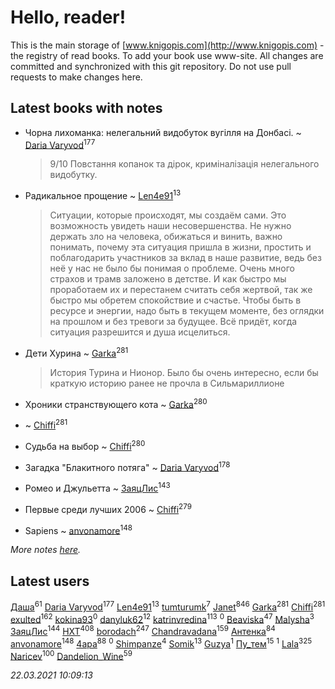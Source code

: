 # Hello, reader!
This is the main storage of [www.knigopis.com](http://www.knigopis.com) - the registry of read books.
To add your book use www-site. All changes are committed and synchronized with this git repository.
Do not use pull requests to make changes here.


## Latest books with notes
* Чорна лихоманка: нелегальний видобуток вугілля на Донбасі. ~ [Daria Varyvod](users/829/829893410524253-facebook)<sup>177</sup>
    > 9/10 Повстання копанок та дірок, криміналізація нелегального видобутку.

* Радикальное прощение ~ [Len4e91](users/254/254448176-yandex)<sup>13</sup>
    > Ситуации, которые происходят, мы создаём сами. Это возможность увидеть наши несовершенства. Не нужно держать зло на человека, обижаться и винить, важно понимать, почему эта ситуация пришла в жизни, простить и поблагодарить участников за вклад в наше развитие, ведь без неё у нас не было бы понимая о проблеме. Очень много страхов и трамв заложено в детстве. И как быстро мы проработаем их и перестанем считать себя жертвой, так же быстро мы обретем спокойствие и счастье. Чтобы быть в ресурсе и энергии, надо быть в текущем моменте, без оглядки на прошлом и без тревоги за будущее. Всё придёт, когда ситуация разрешится и душа исцелиться.

* Дети Хурина ~ [Garka](users/115/115753719718250012620-google)<sup>281</sup>
    > История Турина и Нионор. Было бы очень интересно, если бы краткую историю ранее не прочла в Сильмариллионе

* Хроники странствующего кота ~ [Garka](users/115/115753719718250012620-google)<sup>280</sup>

*  ~ [Chiffi](users/105/105831994080785626680-google)<sup>281</sup>

* Судьба на выбор ~ [Chiffi](users/105/105831994080785626680-google)<sup>280</sup>

* Загадка "Блакитного потяга" ~ [Daria Varyvod](users/829/829893410524253-facebook)<sup>178</sup>

* Ромео и Джульетта ~ [ЗаяцЛис](users/112/112388384595246311466-google)<sup>143</sup>

* Первые среди лучших 2006 ~ [Chiffi](users/105/105831994080785626680-google)<sup>279</sup>

* Sapiens ~ [anvonamore](users/595/5957175-vkontakte)<sup>148</sup>


_More notes [here](latest_books_with_notes.md)._


## Latest users
[Даша](users/334/334696193054530347-mailru)<sup>61</sup> 
[Daria Varyvod](users/829/829893410524253-facebook)<sup>177</sup> 
[Len4e91](users/254/254448176-yandex)<sup>13</sup> 
[tumturumk](users/135/135685382-vkontakte)<sup>7</sup> 
[Janet](users/108/108113656204404967440-google)<sup>846</sup> 
[Garka](users/115/115753719718250012620-google)<sup>281</sup> 
[Chiffi](users/105/105831994080785626680-google)<sup>281</sup> 
[exulted](users/100/100599204551896265722-google)<sup>162</sup> 
[kokina93](users/210/210927617-yandex)<sup>0</sup> 
[danyluk62](users/374/374149854-vkontakte)<sup>12</sup> 
[katrinvredina](users/233/2336755-vkontakte)<sup>113</sup> 
[](users/105/105362923714442300619-google)<sup>0</sup> 
[Beaviska](users/102/10202544960024508-facebook)<sup>47</sup> 
[Malysha](users/412/4129490930435358-facebook)<sup>3</sup> 
[ЗаяцЛис](users/112/112388384595246311466-google)<sup>144</sup> 
[HXT](users/100/100002563462782-facebook)<sup>408</sup> 
[borodach](users/157/15706320-vkontakte)<sup>247</sup> 
[Chandravadana](users/105/105866022348292919948-google)<sup>159</sup> 
[Антенка](users/118/118158645037334943900-google)<sup>84</sup> 
[anvonamore](users/595/5957175-vkontakte)<sup>148</sup> 
[4apa](users/117/117392596378069249667-google)<sup>88</sup> 
[](users/234/234992147-vkontakte)<sup>0</sup> 
[Shimpanze](users/108/108324375224819470216-google)<sup>4</sup> 
[Somik](users/100/100006761945842-facebook)<sup>13</sup> 
[Guzya](users/819/819285468208720-facebook)<sup>1</sup> 
[Пу_тем](users/344/3448154788585127-facebook)<sup>15</sup> 
[](users/118/118195892640941995591-google)<sup>1</sup> 
[Lala](users/761/76187635-vkontakte)<sup>325</sup> 
[Naricev](users/107/107090515204537133928-google)<sup>100</sup> 
[Dandelion_Wine](users/586/58602788-vkontakte)<sup>59</sup> 


_22.03.2021 10:09:13_
